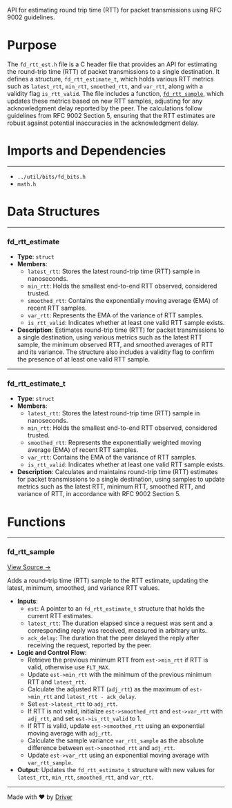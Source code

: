 <!--------------------------------------------------------------------------------->
<!-- IMPORTANT: This file is auto-generated by Driver (https://driver.ai). -------->
<!-- Manual edits may be overwritten on future commits. --------------------------->
<!--------------------------------------------------------------------------------->

API for estimating round trip time (RTT) for packet transmissions using RFC 9002 guidelines.

# Purpose
The `fd_rtt_est.h` file is a C header file that provides an API for estimating the round-trip time (RTT) of packet transmissions to a single destination. It defines a structure, `fd_rtt_estimate_t`, which holds various RTT metrics such as `latest_rtt`, `min_rtt`, `smoothed_rtt`, and `var_rtt`, along with a validity flag `is_rtt_valid`. The file includes a function, [`fd_rtt_sample`](<#fd_rtt_sample>), which updates these metrics based on new RTT samples, adjusting for any acknowledgment delay reported by the peer. The calculations follow guidelines from RFC 9002 Section 5, ensuring that the RTT estimates are robust against potential inaccuracies in the acknowledgment delay.
# Imports and Dependencies

---
- `../util/bits/fd_bits.h`
- `math.h`


# Data Structures

---
### fd\_rtt\_estimate
- **Type**: ``struct``
- **Members**:
    - `latest_rtt`: Stores the latest round-trip time (RTT) sample in nanoseconds.
    - `min_rtt`: Holds the smallest end-to-end RTT observed, considered trusted.
    - `smoothed_rtt`: Contains the exponentially moving average (EMA) of recent RTT samples.
    - `var_rtt`: Represents the EMA of the variance of RTT samples.
    - `is_rtt_valid`: Indicates whether at least one valid RTT sample exists.
- **Description**: Estimates round-trip time (RTT) for packet transmissions to a single destination, using various metrics such as the latest RTT sample, the minimum observed RTT, and smoothed averages of RTT and its variance. The structure also includes a validity flag to confirm the presence of at least one valid RTT sample.


---
### fd\_rtt\_estimate\_t
- **Type**: ``struct``
- **Members**:
    - `latest_rtt`: Stores the latest round-trip time (RTT) sample in nanoseconds.
    - `min_rtt`: Holds the smallest end-to-end RTT observed, considered trusted.
    - `smoothed_rtt`: Represents the exponentially weighted moving average (EMA) of recent RTT samples.
    - `var_rtt`: Contains the EMA of the variance of RTT samples.
    - `is_rtt_valid`: Indicates whether at least one valid RTT sample exists.
- **Description**: Calculates and maintains round-trip time (RTT) estimates for packet transmissions to a single destination, using samples to update metrics such as the latest RTT, minimum RTT, smoothed RTT, and variance of RTT, in accordance with RFC 9002 Section 5.


# Functions

---
### fd\_rtt\_sample<!-- {{#callable:fd_rtt_sample}} -->
[View Source →](<../../../../src/waltz/fd_rtt_est.h#L28>)

Adds a round-trip time (RTT) sample to the RTT estimate, updating the latest, minimum, smoothed, and variance RTT values.
- **Inputs**:
    - `est`: A pointer to an `fd_rtt_estimate_t` structure that holds the current RTT estimates.
    - `latest_rtt`: The duration elapsed since a request was sent and a corresponding reply was received, measured in arbitrary units.
    - `ack_delay`: The duration that the peer delayed the reply after receiving the request, reported by the peer.
- **Logic and Control Flow**:
    - Retrieve the previous minimum RTT from `est->min_rtt` if RTT is valid, otherwise use `FLT_MAX`.
    - Update `est->min_rtt` with the minimum of the previous minimum RTT and `latest_rtt`.
    - Calculate the adjusted RTT (`adj_rtt`) as the maximum of `est->min_rtt` and `latest_rtt - ack_delay`.
    - Set `est->latest_rtt` to `adj_rtt`.
    - If RTT is not valid, initialize `est->smoothed_rtt` and `est->var_rtt` with `adj_rtt`, and set `est->is_rtt_valid` to 1.
    - If RTT is valid, update `est->smoothed_rtt` using an exponential moving average with `adj_rtt`.
    - Calculate the sample variance `var_rtt_sample` as the absolute difference between `est->smoothed_rtt` and `adj_rtt`.
    - Update `est->var_rtt` using an exponential moving average with `var_rtt_sample`.
- **Output**: Updates the `fd_rtt_estimate_t` structure with new values for `latest_rtt`, `min_rtt`, `smoothed_rtt`, and `var_rtt`.



---
Made with ❤️ by [Driver](https://www.driver.ai/)